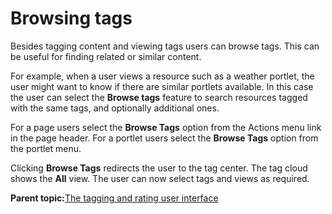 # Browsing tags

Besides tagging content and viewing tags users can browse tags. This can be useful for finding related or similar content.

For example, when a user views a resource such as a weather portlet, the user might want to know if there are similar portlets available. In this case the user can select the **Browse tags** feature to search resources tagged with the same tags, and optionally additional ones.

For a page users select the **Browse Tags** option from the Actions menu link in the page header. For a portlet users select the **Browse Tags** option from the portlet menu.

Clicking **Browse Tags** redirects the user to the tag center. The tag cloud shows the **All** view. The user can now select tags and views as required.

**Parent topic:**[The tagging and rating user interface](../admin-system/tag_rate_ui.md)

